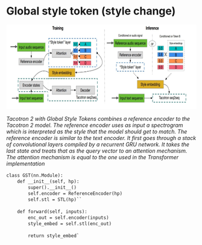 # Global style token (style change)

![Tacotron2 model](../images/style-change.png)

_Tacotron 2 with Global Style Tokens combines a reference encoder to the Tacotron 2
model. The reference encoder uses as input a spectrogram which is interpreted as the
style that the model should get to match. The reference encoder is similar to the text
encoder. It first goes through a stack of convolutional layers compiled by a recurrent
GRU network. It takes the last state and treats that as the query vector to an attention
mechanism. The attention mechanism is equal to the one used in the Transformer
implementation_

```
class GST(nn.Module):
    def __init__(self, hp):
        super().__init__()
        self.encoder = ReferenceEncoder(hp)
        self.stl = STL(hp)``

    def forward(self, inputs):
        enc_out = self.encoder(inputs)
        style_embed = self.stl(enc_out)

        return style_embed`